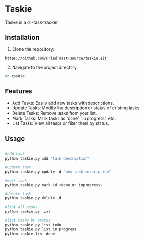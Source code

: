 # Taskie

Taskie is a cli-task-tracker

## Installation

1. Clone the repository:

```bash
https://github.com/FriedToast-source/taskie.git
```

2. Navigate to the project directory

```bash
cd taskie
```

## Features

+ Add Tasks: Easily add new tasks with descriptions.
+ Update Tasks: Modify the description or status of existing tasks.
+ Delete Tasks: Remove tasks from your list.
+ Mark Tasks: Mark tasks as 'done', 'in progress', etc.
+ List Tasks: View all tasks or filter them by status.


## Usage

```bash

#add task
python taskie.py add "task description"

#update task
python taskie.py update id "new task description"

#mark task
python taskie.py mark id <done or inprogress>

#delete task
python taskie.py delete id

#list all tasks
python taskie.py list

#list tasks by status
python taskie.py list todo
python taskie.py list in-progress
python taskie.list done
```
